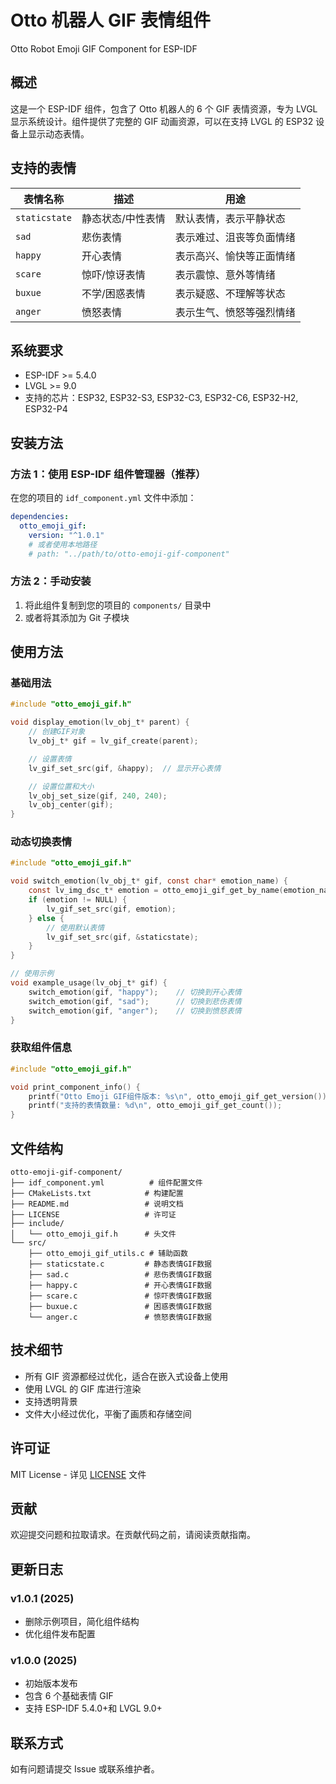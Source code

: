 # Otto 机器人 GIF 表情组件

Otto Robot Emoji GIF Component for ESP-IDF

## 概述

这是一个 ESP-IDF 组件，包含了 Otto 机器人的 6 个 GIF 表情资源，专为 LVGL 显示系统设计。组件提供了完整的 GIF 动画资源，可以在支持 LVGL 的 ESP32 设备上显示动态表情。

## 支持的表情

| 表情名称      | 描述              | 用途                     |
| ------------- | ----------------- | ------------------------ |
| `staticstate` | 静态状态/中性表情 | 默认表情，表示平静状态   |
| `sad`         | 悲伤表情          | 表示难过、沮丧等负面情绪 |
| `happy`       | 开心表情          | 表示高兴、愉快等正面情绪 |
| `scare`       | 惊吓/惊讶表情     | 表示震惊、意外等情绪     |
| `buxue`       | 不学/困惑表情     | 表示疑惑、不理解等状态   |
| `anger`       | 愤怒表情          | 表示生气、愤怒等强烈情绪 |

## 系统要求

- ESP-IDF >= 5.4.0
- LVGL >= 9.0
- 支持的芯片：ESP32, ESP32-S3, ESP32-C3, ESP32-C6, ESP32-H2, ESP32-P4

## 安装方法

### 方法 1：使用 ESP-IDF 组件管理器（推荐）

在您的项目的 `idf_component.yml` 文件中添加：

```yaml
dependencies:
  otto_emoji_gif:
    version: "^1.0.1"
    # 或者使用本地路径
    # path: "../path/to/otto-emoji-gif-component"
```

### 方法 2：手动安装

1. 将此组件复制到您的项目的 `components/` 目录中
2. 或者将其添加为 Git 子模块

## 使用方法

### 基础用法

```c
#include "otto_emoji_gif.h"

void display_emotion(lv_obj_t* parent) {
    // 创建GIF对象
    lv_obj_t* gif = lv_gif_create(parent);

    // 设置表情
    lv_gif_set_src(gif, &happy);  // 显示开心表情

    // 设置位置和大小
    lv_obj_set_size(gif, 240, 240);
    lv_obj_center(gif);
}
```

### 动态切换表情

```c
#include "otto_emoji_gif.h"

void switch_emotion(lv_obj_t* gif, const char* emotion_name) {
    const lv_img_dsc_t* emotion = otto_emoji_gif_get_by_name(emotion_name);
    if (emotion != NULL) {
        lv_gif_set_src(gif, emotion);
    } else {
        // 使用默认表情
        lv_gif_set_src(gif, &staticstate);
    }
}

// 使用示例
void example_usage(lv_obj_t* gif) {
    switch_emotion(gif, "happy");    // 切换到开心表情
    switch_emotion(gif, "sad");      // 切换到悲伤表情
    switch_emotion(gif, "anger");    // 切换到愤怒表情
}
```

### 获取组件信息

```c
#include "otto_emoji_gif.h"

void print_component_info() {
    printf("Otto Emoji GIF组件版本: %s\n", otto_emoji_gif_get_version());
    printf("支持的表情数量: %d\n", otto_emoji_gif_get_count());
}
```

## 文件结构

```
otto-emoji-gif-component/
├── idf_component.yml          # 组件配置文件
├── CMakeLists.txt            # 构建配置
├── README.md                 # 说明文档
├── LICENSE                   # 许可证
├── include/
│   └── otto_emoji_gif.h      # 头文件
└── src/
    ├── otto_emoji_gif_utils.c # 辅助函数
    ├── staticstate.c         # 静态表情GIF数据
    ├── sad.c                 # 悲伤表情GIF数据
    ├── happy.c               # 开心表情GIF数据
    ├── scare.c               # 惊吓表情GIF数据
    ├── buxue.c               # 困惑表情GIF数据
    └── anger.c               # 愤怒表情GIF数据
```

## 技术细节

- 所有 GIF 资源都经过优化，适合在嵌入式设备上使用
- 使用 LVGL 的 GIF 库进行渲染
- 支持透明背景
- 文件大小经过优化，平衡了画质和存储空间

## 许可证

MIT License - 详见 [LICENSE](LICENSE) 文件

## 贡献

欢迎提交问题和拉取请求。在贡献代码之前，请阅读贡献指南。

## 更新日志

### v1.0.1 (2025)

- 删除示例项目，简化组件结构
- 优化组件发布配置

### v1.0.0 (2025)

- 初始版本发布
- 包含 6 个基础表情 GIF
- 支持 ESP-IDF 5.4.0+和 LVGL 9.0+

## 联系方式

如有问题请提交 Issue 或联系维护者。
